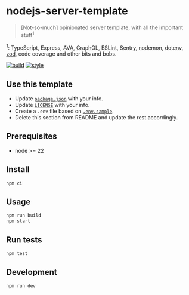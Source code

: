 # nodejs-server-template

> [Not-so-much] opinionated server template, with all the important stuff<sup>1</sup>

<sup>1</sup>: [TypeScript](https://www.typescriptlang.org), [Express](https://expressjs.com/), [AVA](https://avajs.dev/), [GraphQL](https://graphql.org/), [ESLint](https://eslint.org/), [Sentry](https://sentry.io/welcome/), [nodemon](https://nodemon.io/), [dotenv](https://github.com/motdotla/dotenv), [zod](https://zod.dev), code coverage and other bits and bobs.

[![build](https://badges.iamnapo.me/ci/iamnapo/nodejs-server-template)](https://github.com/iamnapo/nodejs-server-template/actions) [![style](https://badges.iamnapo.me/style)](https://iamnapo.me)

## Use this template

- Update [`package.json`](./package.json) with your info.
- Update [`LICENSE`](./LICENSE) with your info.
- Create a `.env` file based on [`.env.sample`](./.env.sample).
- Delete this section from README and update the rest accordingly.

## Prerequisites

- node >= 22

## Install

```sh
npm ci
```

## Usage

```sh
npm run build
npm start
```

## Run tests

```sh
npm test
```

## Development

```sh
npm run dev
```

